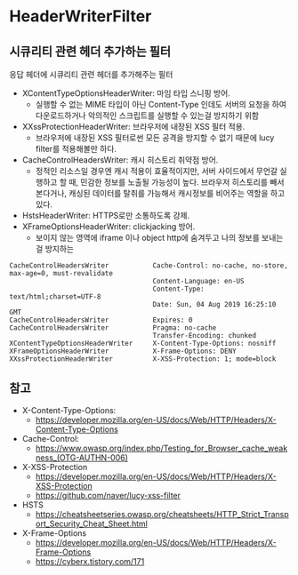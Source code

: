 # HeaderWriterFilter
## 시큐리티 관련 헤더 추가하는 필터

응답 헤더에 시큐리티 관련 헤더를 추가해주는 필터

- XContentTypeOptionsHeaderWriter: 마임 타입 스니핑 방어.
  - 실행할 수 없는 MIME 타입이 아닌 Content-Type 인데도 서버의 요청을 하여 다운로드하거나 악의적인 스크립트를 실행할 수 있는걸 방지하기 위함
- XXssProtectionHeaderWriter: 브라우저에 내장된 XSS 필터 적용.
  - 브라우저에 내장된 XSS 필터로썬 모든 공격을 방지할 수 없기 때문에 lucy filter를 적용해볼만 하다.
- CacheControlHeadersWriter: 캐시 히스토리 취약점 방어.
  - 정적인 리소스일 경우엔 캐시 적용이 효율적이지만, 서버 사이드에서 무언갈 실행하고 할 때, 민감한 정보를 노출될 가능성이 높다. 브라우저 히스토리를 빼서 본다거나, 캐싱된 데이터를 탈취를 가능해서 캐시정보를 비어주는 역할을 하고 있다.
- HstsHeaderWriter: HTTPS로만 소통하도록 강제.
- XFrameOptionsHeaderWriter: clickjacking 방어.
    - 보이지 않는 영역에 iframe 이나 object http에 숨겨두고 나의 정보를 보내는걸 방지하는

```text
CacheControlHeadersWriter           Cache-Control: no-cache, no-store, max-age=0, must-revalidate
                                    Content-Language: en-US
                                    Content-Type: text/html;charset=UTF-8
                                    Date: Sun, 04 Aug 2019 16:25:10 GMT
CacheControlHeadersWriter           Expires: 0
CacheControlHeadersWriter           Pragma: no-cache
                                    Transfer-Encoding: chunked
XContentTypeOptionsHeaderWriter     X-Content-Type-Options: nosniff
XFrameOptionsHeaderWriter           X-Frame-Options: DENY
XXssProtectionHeaderWriter          X-XSS-Protection: 1; mode=block
```

## 참고
- X-Content-Type-Options:
    - https://developer.mozilla.org/en-US/docs/Web/HTTP/Headers/X-Content-Type-Options
- Cache-Control:
    - https://www.owasp.org/index.php/Testing_for_Browser_cache_weakness_(OTG-AUTHN-006)
- X-XSS-Protection
    - https://developer.mozilla.org/en-US/docs/Web/HTTP/Headers/X-XSS-Protection
    - https://github.com/naver/lucy-xss-filter
- HSTS
    - https://cheatsheetseries.owasp.org/cheatsheets/HTTP_Strict_Transport_Security_Cheat_Sheet.html
- X-Frame-Options
    - https://developer.mozilla.org/en-US/docs/Web/HTTP/Headers/X-Frame-Options
    - https://cyberx.tistory.com/171